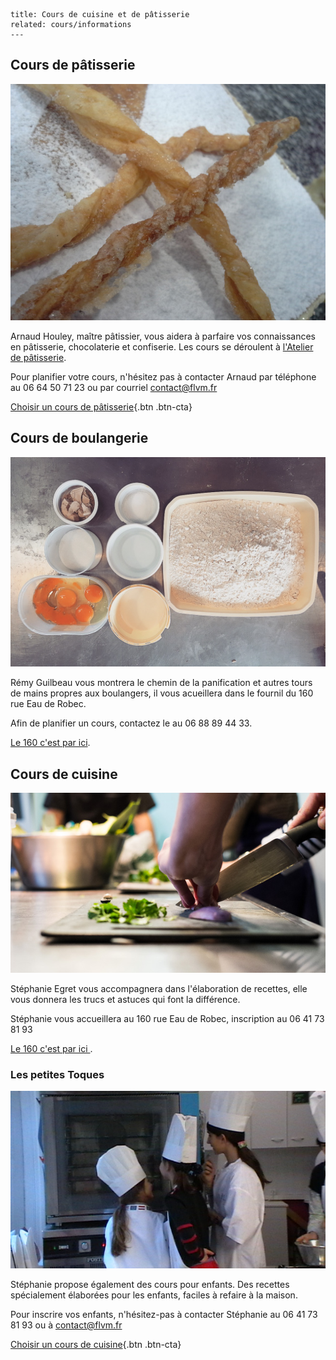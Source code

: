 	title: Cours de cuisine et de pâtisserie
	related: cours/informations
	---
## Cours de pâtisserie

![mille-feuilles](cours/images/mille-feuilles.jpg)

Arnaud Houley, maître pâtissier, vous aidera à parfaire vos connaissances en pâtisserie, chocolaterie et confiserie.
Les cours se déroulent à [l'Atelier de pâtisserie](informations#l-atelier-de-patisserie).

Pour planifier votre cours, n'hésitez pas à contacter Arnaud par téléphone au 06 64 50 71 23 ou par courriel <contact@flvm.fr>

[Choisir un cours de pâtisserie](/planning){.btn .btn-cta}

## Cours de boulangerie 

![cours-boulange](cours/images/cours-boulange.jpg)

Rémy Guilbeau vous montrera le chemin de la panification et autres tours de mains propres aux boulangers, il vous acueillera dans le fournil du 160 rue Eau de Robec.

Afin de planifier un cours, contactez le au 06 88 89 44 33.

[Le 160 c'est par ici](informations#le-160).

## Cours de cuisine

![Découpage des échalottes](cours/images/cours-de-cuisine.jpg)

Stéphanie Egret vous accompagnera dans l'élaboration de recettes, elle vous donnera les trucs et astuces qui font la différence.  

Stéphanie vous accueillera au 160 rue Eau de Robec, inscription au 06 41 73 81 93 

[Le 160 c'est par ici ](informations#le-160).

### Les petites Toques

![pages/images/enfants-devant-four](cours/images/enfants-devant-four.jpg)

Stéphanie propose également des cours pour enfants. Des recettes spécialement élaborées pour les enfants, faciles à refaire à la maison.

Pour inscrire vos enfants, n'hésitez-pas à contacter Stéphanie au 06 41 73 81 93 ou à <contact@flvm.fr>

[Choisir un cours de cuisine](/planning){.btn .btn-cta}

